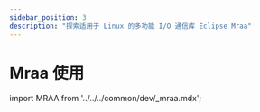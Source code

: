 ```yaml
---
sidebar_position: 3
description: "探索适用于 Linux 的多功能 I/O 通信库 Eclipse Mraa"
---
```


# Mraa 使用

import MRAA from '../../../common/dev/\_mraa.mdx';

<MRAA install_by_apt={true} />
